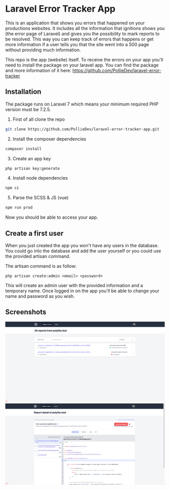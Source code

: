 # Laravel Error Tracker App
This is an application that shows you errors that happened on your productions websites. It includes all the information that ignitions shows you (the error page of Laravel) and gives you the possibility to mark reports to be resolved. This way you can keep track of errors that happens or get more information if a user tells you that the site went into a 500 page without providing much information.  
  
This repo is the app (website) itself. To receive the errors on your app you'll need to install the package on your laravel app. You can find the package and more information of it here: https://github.com/PollieDev/laravel-error-tracker

## Installation
The package runs on Laravel 7 which means your minimum required PHP version must be 7.2.5.

1. First of all clone the repo
```bash
git clone https://github.com/PollieDev/laravel-error-tracker-app.git
```

2. Install the composer dependencies
```bash
composer install
```

3. Create an app key
```bash
php artisan key:generate
```

4. Install node dependencies
```bash
npm ci
```

5. Parse the SCSS & JS (vue)
```bash
npm run prod
```

Now you should be able to access your app.

## Create a first user
When you just created the app you won't have any users in the database. You could go into the database and add the user yourself or you could use the provided artisan command.  
  
The artisan command is as follow:
```
php artisan create:admin <email> <password>
```
This will create an admin user with the provided information and a temporary name.
Once logged in on the app you'll be able to change your name and password as you wish.

## Screenshots
![image](/screenshots/reports.png)
![image](/screenshots/report_detail.png)
